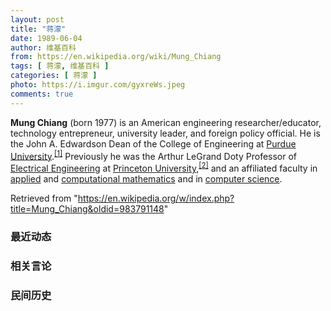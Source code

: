 ```yaml
---
layout: post
title: "蒋濛"
date: 1989-06-04
author: 维基百科
from: https://en.wikipedia.org/wiki/Mung_Chiang
tags: [ 蒋濛, 维基百科 ]
categories: [ 蒋濛 ]
photo: https://i.imgur.com/gyxreWs.jpeg
comments: true
---
```

<div class="mw-parser-output">

<p><b>Mung Chiang</b> (born 1977) is an American engineering researcher/educator, technology entrepreneur, university leader, and foreign policy official. He is the John A. Edwardson Dean of the College of Engineering at <a href="/wiki/Purdue_University" title="Purdue University">Purdue University</a>.<sup id="cite_ref-1" class="reference"><a href="#cite_note-1">[1]</a></sup> Previously he was the Arthur LeGrand Doty Professor of <a href="/wiki/Electrical_engineering" title="Electrical engineering">Electrical Engineering</a> at <a href="/wiki/Princeton_University" title="Princeton University">Princeton University</a>,<sup id="cite_ref-2" class="reference"><a href="#cite_note-2">[2]</a></sup> and an affiliated faculty in <a href="/wiki/Applied_mathematics" title="Applied mathematics">applied</a> and <a href="/wiki/Computational_mathematics" title="Computational mathematics">computational mathematics</a> and in <a href="/wiki/Computer_science" title="Computer science">computer science</a>.
</p>
</div><noscript><img src="//en.wikipedia.org/wiki/Special:CentralAutoLogin/start?type=1x1" alt="" title="" width="1" height="1" style="border: none; position: absolute;"></noscript>
<div class="printfooter">Retrieved from "<a dir="ltr" href="https://en.wikipedia.org/w/index.php?title=Mung_Chiang&amp;oldid=983791148">https://en.wikipedia.org/w/index.php?title=Mung_Chiang&amp;oldid=983791148</a>"</div><div id="recent-news"><h3>最近动态</h3><ul></ul></div><div id="open-opinion"><h3>相关言论</h3><ul></ul></div><div id="mjls-record"><h3>民间历史</h3><ul></ul></div>